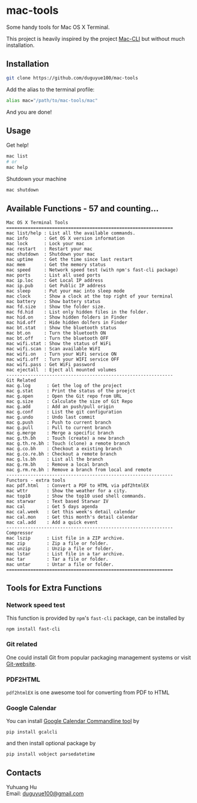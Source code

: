 # mac-tools

Some handy tools for Mac OS X Terminal.

This project is heavily inspired by the project [Mac-CLI](https://github.com/guarinogabriel/Mac-CLI)
but without much installation.

## Installation

```bash
git clone https://github.com/duguyue100/mac-tools
```

Add the alias to the terminal profile:

```bash
alias mac="/path/to/mac-tools/mac"
```

And you are done!

## Usage

Get help!

```bash
mac list
# or
mac help
```

Shutdown your machine
```bash
mac shutdown
```

## Available Functions - 57 and counting...

```
Mac OS X Terminal Tools
==============================================================
mac list/help : List all the available commands.
mac info      : Get OS X version information
mac lock      : Lock your mac
mac restart   : Restart your mac
mac shutdown  : Shutdown your mac
mac uptime    : Get the time since last restart
mac mem       : Get the memory status
mac speed     : Network speed test (with npm's fast-cli package)
mac ports     : List all used ports
mac ip.loc    : Get Local IP address
mac ip.pub    : Get Public IP address
mac sleep     : Put your mac into sleep mode
mac clock     : Show a clock at the top right of your terminal
mac battery   : Show battery status
mac fd.size   : Show the folder size.
mac fd.hid    : List only hidden files in the folder.
mac hid.on    : Show hidden folders in Finder
mac hid.off   : Hide hidden dolfers in Finder
mac bt.stat   : Show the bluetooth status
mac bt.on     : Turn the bluetooth ON
mac bt.off    : Turn the bluetooth OFF
mac wifi.stat : Show the status of WiFi
mac wifi.scan : Scan available WiFI
mac wifi.on   : Turn your WiFi service ON
mac wifi.off  : Turn your WIFI service OFF
mac wifi.pass : Get WiFi password
mac ejectall  : Eject all mounted volumes
--------------------------------------------------------------
Git Related
mac g.log      : Get the log of the project
mac g.stat     : Print the status of the proejct
mac g.open     : Open the Git repo from URL
mac g.size     : Calculate the size of Git Repo
mac g.add      : Add an push/pull origin
mac g.conf     : List the git configuration
mac g.undo     : Undo last commit
mac g.push     : Push to current branch
mac g.pull     : Pull to current branch
mac g.merge    : Merge a specific branch
mac g.th.bh    : Touch (create) a new branch
mac g.th.re.bh : Touch (clone) a remote branch
mac g.co.bh    : Checkout a existing branch
mac g.co.re.bh : Checkout a remote branch
mac g.ls.bh    : List all the branch
mac g.rm.bh    : Remove a local branch
mac g.rm.re.bh : Remove a branch from local and remote
--------------------------------------------------------------
Functors - extra tools
mac pdf.html   : Convert a PDF to HTML via pdf2htmlEX
mac wttr       : Show the weather for a city.
mac top10      : Show the top10 used shell commands.
mac starwar    : Text based Starwar IV
mac cal        : Get 5 days agenda
mac cal.week   : Get this week's detail calendar
mac cal.mon    : Get this month's detail calendar
mac cal.add    : Add a quick event
--------------------------------------------------------------
Compressor
mac lszip      : List file in a ZIP archive.
mac zip        : Zip a file or folder.
mac unzip      : Unzip a file or folder.
mac lstar      : List file in a tar archive.
mac tar        : Tar a file or folder.
mac untar      : Untar a file or folder.
==============================================================
```

## Tools for Extra Functions

### Network speed test

This function is provided by `npm`'s `fast-cli` package, can be installed by

```
npm install fast-cli
```

### Git related

One could install Git from popular packaging management systems or visit [Git-website](https://git-scm.com/).

### PDF2HTML

`pdf2htmlEX` is one awesome tool for converting from PDF to HTML

### Google Calendar

You can install [Google Calendar Commandline tool](https://github.com/insanum/gcalcli) by

```
pip install gcalcli
```

and then install optional package by

```
pip install vobject parsedatetime
```

## Contacts

Yuhuang Hu  
Email: duguyue100@gmail.com
